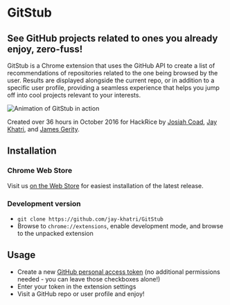 # GitStub
## See GitHub projects related to ones you already enjoy, zero-fuss!

GitStub is a Chrome extension that uses the GitHub API to create a list of recommendations of repositories related to the one being browsed by the user. Results are displayed alongside the current repo, or in addition to a specific user profile, providing a seamless experience that helps you jump off into cool projects relevant to your interests.

![Animation of GitStub in action](http://i.imgur.com/TQQVoLj.gif)

Created over 36 hours in October 2016 for HackRice by [Josiah Coad](https://github.com/josiahcoad), [Jay Khatri](https://github.com/jay-khatri), and [James Gerity](https://github.com/SnoopJeDi).

## Installation

### Chrome Web Store
Visit us [on the Web Store](https://chrome.google.com/webstore/detail/fmcbhlhaplihbpjlmplaopaifnjaaahc/publish-accepted) for easiest installation of the latest release.

### Development version
- ```git clone https://github.com/jay-khatri/GitStub```
- Browse to `chrome://extensions`, enable development mode, and browse to the unpacked extension

## Usage
- Create a new [GitHub personal access token](https://github.com/settings/tokens/new) (no additional permissions needed - you can leave those checkboxes alone!)
- Enter your token in the extension settings
- Visit a GitHub repo or user profile and enjoy!
